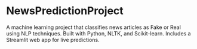 # NewsPredictionProject
A machine learning project that classifies news articles as Fake or Real using NLP techniques. Built with Python, NLTK, and Scikit-learn. Includes a Streamlit web app for live predictions.
